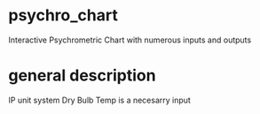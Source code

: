 # psychro_chart
Interactive Psychrometric Chart with numerous inputs and outputs

# general description
IP unit system
Dry Bulb Temp is a necesarry input
